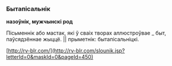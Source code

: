 ### Бытапісальнік
**назоўнік, мужчынскі род**

Пісьменнік або мастак, які ў сваіх творах аллюстроўвае _ быт, паўсядзённае жыццё. || прыметнік: бытапісальніцкі.

<a rel="author">[http://rv-blr.com/](http://rv-blr.com/slounik.jsp?letterId=0&maskId=0&pageId=450)</a>

